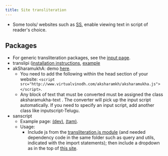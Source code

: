 ```yaml
---
title: Site transliteration
---
```


- Some tools/ websites such as [SS](http://stotrasamhita.net/wiki/Main_Page), enable viewing text in script of reader's choice.

## Packages
- For generic transliteration packages, see the [input page](../../input/).
- translipi ([installation instructions](https://github.com/srikanthsubra/translipi), [example](http://stotrasamhita.net/wiki/Aditya_Hrdayam)
- akSharamukhA: demo [here]().
  - You need to add the following within the head section of your website: `<script src="http://www.virtualvinodh.com/aksharamkh/aksharamukha.js"></script>`.
  - Any block of text that must be converted must be assigned the class aksharamukha-text . The converter will pick up the input script automatically. If you need to specify an input script, add another class like inputscript-Telugu.
- sanscript
  - Example page: [(dev)](https://vvasuki.github.io/saMskAra/mantra/misc-devas/paravastu-saama/Aruhan/?&translitration_target=devanagari), [(tam)](https://vvasuki.github.io/saMskAra/mantra/misc-devas/paravastu-saama/Aruhan/?&translitration_target=tamil).
  - Usage:
    - Include js from the [transliteration.js module](https://github.com/sanskrit-coders/sanskrit-documentation-theme-hugo/blob/master/webpack_src/js/transliteration.js) (and needed dependency code in the same folder such as query and utils, indicated with the import statements); then include a dropdown as in the top of [this site](https://vvasuki.github.io/saMskAra/mantra/misc-devas/paravastu-saama/Aruhan/?&translitration_target=devanagari).
